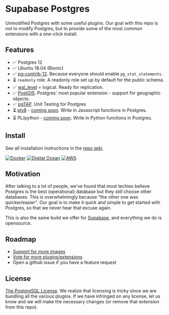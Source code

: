# Supabase Postgres 

Unmodified Postgres with some useful plugins. Our goal with this repo is not to modify Postgres, but to provide some of the most common extensions with a one-click install.

## Features

- ✅ Postgres 12
- ✅ Ubuntu 18.04 (Bionic) 
- ✅ [pg-contrib-12](https://www.postgresql.org/docs/12/contrib.html). Because everyone should enable `pg_stat_statements`.
- ⏳ `readonly` role. A readonly role set up by default for the public schema.
- ✅ [wal_level]((https://www.postgresql.org/docs/current/runtime-config-wal.html)) = logical. Ready for replication.
- ✅ [PostGIS](https://postgis.net/). Postgres' most popular extension - support for geographic objects.
- ✅ [pgTAP](https://pgtap.org/). Unit Testing for Postgres
- ⏳ [plv8](https://github.com/plv8/plv8) - [coming soon](https://github.com/supabase/postgres/issues/5#issuecomment-621129147). Write in Javascript functions in Postgres.
- ⏳ PL/python - [coming soon](https://github.com/supabase/postgres/issues/5#issuecomment-621129797). Write in Python functions in Postgres.

## Install

See all installation instructions in the [repo wiki](https://github.com/supabase/postgres/wiki).

[![Docker](https://github.com/supabase/postgres/blob/master/docs/img/docker.png)](https://github.com/supabase/postgres/wiki/Docker)
[![Digital Ocean](https://github.com/supabase/postgres/blob/master/docs/img/digital-ocean.png)](https://github.com/supabase/postgres/wiki/Digital-Ocean)
[![AWS](https://github.com/supabase/postgres/blob/master/docs/img/aws.png)](https://github.com/supabase/postgres/wiki/AWS-EC2)

## Motivation

After talking to a lot of people, we've found that most techies believe Postgres is the best (operational) database but they *still* choose other databases. This is overwhelmingly because "the other one was quicker/easier". Our goal is to make it quick and simple to get started with Postgres, so that we never hear that excuse again. 

This is also the same build we offer for [Supabase](https://supabase.io), and everything we do is opensource.

## Roadmap

- [Support for more images](https://github.com/supabase/postgres/issues/4)
- [Vote for more plugins/extensions](https://github.com/supabase/postgres/issues/5)
- Open a github issue if you have a feature request

## License

[The PostgreSQL License](https://opensource.org/licenses/postgresql). We realize that licensing is tricky since we are bundling all the various plugins. If we have infringed on any license, let us know and we will make the necessary changes (or remove that extension from this repo).
